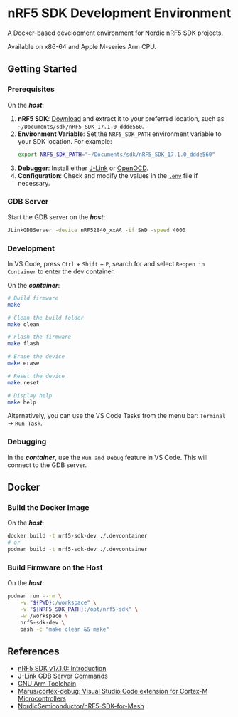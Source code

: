 # nRF5 SDK Development Environment

A Docker-based development environment for Nordic nRF5 SDK projects.

Available on x86-64 and Apple M-series Arm CPU.

## Getting Started

### Prerequisites

On the ***host***:

1. **nRF5 SDK**: [Download](https://www.nordicsemi.com/Products/Development-software/nRF5-SDK/Download#infotabs) and extract it to your preferred location, such as `~/Documents/sdk/nRF5_SDK_17.1.0_ddde560`.
2. **Environment Variable**: Set the `NRF5_SDK_PATH` environment variable to your SDK location. For example:
   ```bash
   export NRF5_SDK_PATH="~/Documents/sdk/nRF5_SDK_17.1.0_ddde560"
   ```
3. **Debugger**: Install either [J-Link](https://www.segger.com/downloads/jlink/) or [OpenOCD](https://openocd.org/).
4. **Configuration**: Check and modify the values in the [`.env`](./.env) file if necessary.

### GDB Server

Start the GDB server on the ***host***:

```bash
JLinkGDBServer -device nRF52840_xxAA -if SWD -speed 4000
```

### Development

In VS Code, press `Ctrl` + `Shift` + `P`, search for and select `Reopen in Container` to enter the dev container.

On the ***container***:

```bash
# Build firmware
make

# Clean the build folder
make clean

# Flash the firmware
make flash

# Erase the device
make erase

# Reset the device
make reset

# Display help
make help
```

Alternatively, you can use the VS Code Tasks from the menu bar: `Terminal` → `Run Task`.

### Debugging

In the ***container***, use the `Run and Debug` feature in VS Code. This will connect to the GDB server.

## Docker

### Build the Docker Image

On the ***host***:

```bash
docker build -t nrf5-sdk-dev ./.devcontainer
# or
podman build -t nrf5-sdk-dev ./.devcontainer
```

### Build Firmware on the Host

On the ***host***:

```bash
podman run --rm \
    -v "${PWD}:/workspace" \
    -v "${NRF5_SDK_PATH}:/opt/nrf5-sdk" \
    -w /workspace \
    nrf5-sdk-dev \
    bash -c "make clean && make"
```

## References

- [nRF5 SDK v17.1.0: Introduction](https://docs.nordicsemi.com/bundle/sdk_nrf5_v17.1.0/page/index.html)
- [J-Link GDB Server Commands](https://kb.segger.com/J-Link_GDB_Server#Supported_remote_(monitor)_commands)
- [GNU Arm Toolchain](https://developer.arm.com/downloads/-/gnu-rm)
- [Marus/cortex-debug: Visual Studio Code extension for Cortex-M Microcontrollers](https://github.com/Marus/cortex-debug)
- [NordicSemiconductor/nRF5-SDK-for-Mesh](https://github.com/NordicSemiconductor/nRF5-SDK-for-Mesh)
